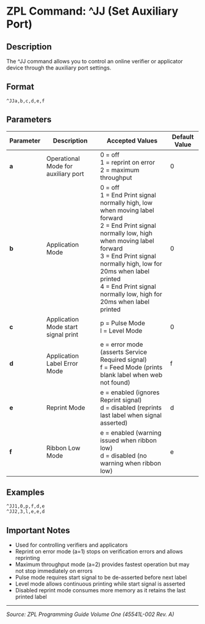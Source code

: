 # ZPL Command: ^JJ (Set Auxiliary Port)

## Description
The ^JJ command allows you to control an online verifier or applicator device through the auxiliary port settings.

## Format
```
^JJa,b,c,d,e,f
```

## Parameters
| Parameter | Description | Accepted Values | Default Value |
|-----------|-------------|----------------|---------------|
| **a** | Operational Mode for auxiliary port | 0 = off<br/>1 = reprint on error<br/>2 = maximum throughput | 0 |
| **b** | Application Mode | 0 = off<br/>1 = End Print signal normally high, low when moving label forward<br/>2 = End Print signal normally low, high when moving label forward<br/>3 = End Print signal normally high, low for 20ms when label printed<br/>4 = End Print signal normally low, high for 20ms when label printed | 0 |
| **c** | Application Mode start signal print | p = Pulse Mode<br/>l = Level Mode | 0 |
| **d** | Application Label Error Mode | e = error mode (asserts Service Required signal)<br/>f = Feed Mode (prints blank label when web not found) | f |
| **e** | Reprint Mode | e = enabled (ignores Reprint signal)<br/>d = disabled (reprints last label when signal asserted) | d |
| **f** | Ribbon Low Mode | e = enabled (warning issued when ribbon low)<br/>d = disabled (no warning when ribbon low) | e |

## Examples
```zpl
^JJ1,0,p,f,d,e
^JJ2,3,l,e,e,d
```

## Important Notes
- Used for controlling verifiers and applicators
- Reprint on error mode (a=1) stops on verification errors and allows reprinting
- Maximum throughput mode (a=2) provides fastest operation but may not stop immediately on errors
- Pulse mode requires start signal to be de-asserted before next label
- Level mode allows continuous printing while start signal is asserted
- Disabled reprint mode consumes more memory as it retains the last printed label

---
*Source: ZPL Programming Guide Volume One (45541L-002 Rev. A)*